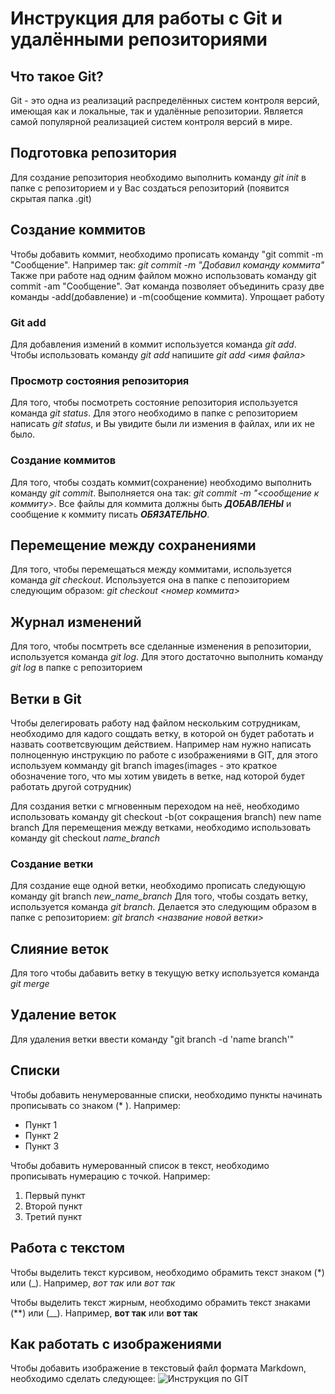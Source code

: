 # Инструкция для работы с Git и удалёнными репозиториями

## Что такое Git?
Git - это одна из реализаций распределённых систем контроля версий, имеющая как и локальные, так и удалённые репозитории. Является самой популярной реализацией систем контроля версий в мире.
## Подготовка репозитория
Для создание репозитория необходимо выполнить команду *git init*  в папке с репозиторием и у Вас создаться репозиторий (появится скрытая папка .git)

## Создание коммитов
Чтобы добавить коммит, необходимо прописать команду "git commit -m "Сообщение". Например так: *git commit -m "Добавил команду коммита"*
Также при работе над одним файлом можно использовать команду git commit -am "Сообщение". Эат команда позволяет объединить сразу две команды -add(добавление) и -m(сообщение коммита). Упрощает работу
### Git add
Для добавления измений в коммит используется команда *git add*. Чтобы использовать команду *git add* напишите *git add <имя файла>*

### Просмотр состояния репозитория
Для того, чтобы посмотреть состояние репозитория используется команда *git status*. Для этого необходимо в папке с репозиторием написать *git status*, и Вы увидите были ли измения в файлах, или их не было.

### Создание коммитов
Для того, чтобы создать коммит(сохранение) необходимо выполнить команду *git commit*. Выполняется она так: *git commit -m "<сообщение к коммиту>*. Все файлы для коммита должны быть ***ДОБАВЛЕНЫ*** и сообщение к коммиту писать ***ОБЯЗАТЕЛЬНО***.

## Перемещение между сохранениями
Для того, чтобы перемещаться между коммитами, используется команда *git checkout*. Используется она в папке с пепозиторием следующим образом: *git checkout <номер коммита>*

## Журнал изменений
Для того, чтобы посмтреть все сделанные изменения в репозитории, используется команда *git log*. Для этого достаточно выполнить команду *git log* в папке с репозиторием

## Ветки в Git
Чтобы делегировать работу над файлом нескольким сотрудникам, необходимо для кадого сощдать ветку, в которой он будет работать и назвать соответсвующим действием. Например нам нужно написать полноценную инструкцию по работе с изображениями в GIT, для этого используем комманду git branch images(images - это краткое обозначение того, что мы хотим увидеть в ветке, над которой будет работать другой сотрудник)

Для создания ветки с мгновенным переходом на неё, необходимо использовать команду git checkout -b(от сокращения branch) new name branch
Для перемещения между ветками, необходимо использовать команду git checkout *name_branch*
### Создание ветки
Для создание еще одной ветки, необходимо прописать следующую команду git branch *new_name_branch*
Для того, чтобы создать ветку, используется команда *git branch*. Делается это следующим образом в папке с репозиторием: *git branch <название новой ветки>*

## Слияние веток

Для того чтобы дабавить ветку в текущую ветку используется команда *git merge <name branch>*

## Удаление веток
Для удаления ветки ввести команду "git branch -d 'name branch'"
## Списки
Чтобы добавить ненумерованные списки, необходимо пункты начинать прописывать со знаком (* ). Например:
* Пункт 1
* Пункт 2
* Пункт 3

Чтобы добавить нумерованный список в текст, необходимо прописывать нумерацию с точкой. Например:
1. Первый пункт
2. Второй пункт
3. Третий пункт

## Работа с текстом
Чтобы выделить текст курсивом, необходимо обрамить текст знаком (*) или (_). Например, *вот так* или _вот так_

Чтобы выделить текст жирным, необходимо обрамить текст знаками (**) или (__). Например, **вот так** или __вот так__

## Как работать с изображениями
Чтобы добавить изображение в текстовый файл формата Markdown, необходимо сделать следующее:
![Инструкция по GIT](КомандыGIT.jpg)

